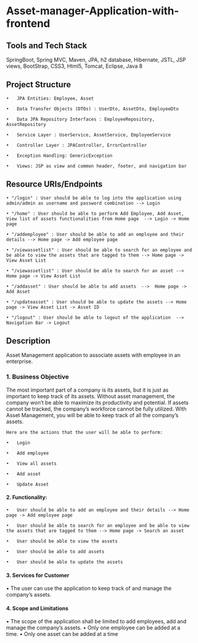 # Asset-manager-Application-with-frontend

## Tools and Tech Stack
SpringBoot, Spring MVC, Maven, JPA, h2 database, Hibernate, JSTL, JSP views, BootStrap, CSS3, Html5, Tomcat, Eclipse, Java 8

## Project Structure

    •	JPA Entities: Employee, Asset

    •	Data Transfer Objects (DTOs) : UserDto, AssetDto, EmployeeDto
    
    •	Data JPA Repository Interfaces : EmployeeRepository, AssetRepository
    
    •	Service Layer : UserService, AssetService, EmployeeService

    •	Controller Layer : JPAController, ErrorController

    •	Exception Handling: GenericException

    •	Views: JSP as view and common header, footer, and navigation bar

    
## Resource URIs/Endpoints
    • "/login" : User should be able to log into the application using admin/admin as username and password combination --> Login
    
    • "/home" : User should be able to perform Add Employee, Add Asset, View list of assets functionalities from Home page  --> Login -> Home page
    
    • "/addemployee" : User should be able to add an employee and their details --> Home page -> Add employee page

    • "/viewassetlist" : User should be able to search for an employee and be able to view the assets that are tagged to them --> Home page -> View Asset List

    • "/viewassetlist" : User should be able to search for an asset --> Home page -> View Asset List

    • "/addasset" : User should be able to add assets  -->  Home page -> Add Asset

    • "/updateasset" : User should be able to update the assets --> Home page -> View Asset List -> Asset ID
    
    • "/logout" : User should be able to logout of the application  -->  Navigation Bar -> Logout
    

## Description

Asset Management application to associate assets with employee in an enterprise.

### 1.	Business Objective
The most important part of a company is its assets, but it is just as important to keep track of its assets. Without asset management, the company won’t be able to maximize its productivity and potential. If assets cannot be tracked, the company’s workforce cannot be fully utilized. With Asset Management, you will be able to keep track of all the company’s assets.

    Here are the actions that the user will be able to perform:

    •	Login

    •	Add employee

    •	View all assets

    •	Add asset

    •	Update Asset

#### 2.	Functionality:

    •	User should be able to add an employee and their details --> Home page -> Add employee page

    •	User should be able to search for an employee and be able to view the assets that are tagged to them --> Home page -> Search an asset

    •	User should be able to view the assets

    •	User should be able to add assets 

    •	User should be able to update the assets


#### 3.	Services for Customer
•	The user can use the application to keep track of and manage the company’s assets.

#### 4.	Scope and Limitations
•	The scope of the application shall be limited to add employees, add and manage the company’s assets.
•	Only one employee can be added at a time.
•	Only one asset can be added at a time

